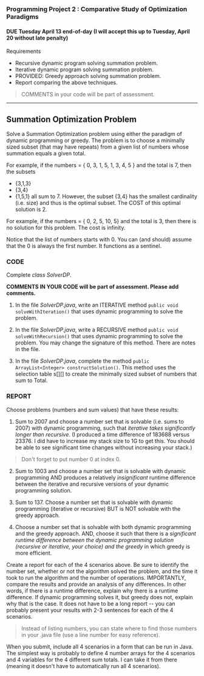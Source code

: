 ### Programming Project 2 : Comparative Study of Optimization Paradigms

#### DUE Tuesday April 13 end-of-day (I will accept this up to Tuesday, April 20 without late penalty)

Requirements
- Recursive dynamic program solving summation problem.
- Iterative dynamic program solving summation problem.
- PROVIDED: Greedy approach solving summation problem.
- Report comparing the above techniques.

> COMMENTS in your code will be part of assessment.

<hr>

## Summation Optimization Problem

Solve a Summation Optimization problem using either the paradigm of
dynamic programming or greedy. The problem is to choose a minimally sized subset (that may have repeats) from a given list of numbers whose summation equals a given total.

For example, if the numbers = { 0, 3, 1, 5, 1, 3, 4, 5 } and the total is 7,
then the subsets
- {3,1,3}
- {3,4}
- {1,5,1}
all sum to 7. However, the subset {3,4} has the smallest cardinality (i.e. size) and thus is the optimal subset. The COST of this optimal solution is 2.

For example, if the numbers = { 0, 2, 5, 10, 5} and the total is 3, then there is no solution for this problem. The cost is infinity.

Notice that the list of numbers starts with 0. You can (and should) assume that the 0 is always the first number. It functions as a sentinel.

### CODE

Complete _class SolverDP_. 

**COMMENTS IN YOUR CODE will be part of assessment. Please add comments.**

1. In the file _SolverDP.java_, write an ITERATIVE method `public void solveWithIteration()` that uses dynamic programming to solve the problem.

2. In the file _SolverDP.java_, write a RECURSIVE method `public void solveWithRecursion()` that uses dynamic programming to solve the problem. You may change the signature of this method. There are notes in the file.

3. In the file _SolverDP.java_, complete the method `public ArrayList<Integer> constructSolution()`. This method uses the selection table s[][] to create the minimally sized subset of numbers that sum to Total.

### REPORT

Choose problems (numbers and sum values) that have these results:

1. Sum to 2007 and choose a number set that is solvable (i.e. sums to 2007) with dynamic programming, such that *iterative takes significantly longer than recursive*. (I produced a time difference of 183688 versus 23376. I did have to increase my stack size to 1G to get this. You should be able to see significant time changes without increasing your stack.)

> Don't forget to put number 0 at index 0.

2. Sum to 1003 and choose a number set that is solvable with dynamic programming AND produces a relatively _insignificant_ runtime difference between the iterative and recursive versions of your dynamic programming solution.

3. Sum to 137. Choose a number set that is solvable with dynamic programming (iterative or recursive) BUT is NOT solvable with the greedy approach.

4. Choose a number set that is solvable with both dynamic programming and the greedy approach. AND, choose it such that there is a *significant runtime difference between the dynamic programming solution (recursive or iterative, your choice) and the greedy* in which greedy is more efficient.

Create a report for each of the 4 scenarios above. Be sure to identify the number set, whether or not the algorithm solved the problem, and the time it took to run the algorithm and the number of operations. IMPORTANTLY, compare the results and provide an analysis of any differences. In other words, if there is a runtime difference, explain why there is a runtime difference. If dynamic programming solves it, but greedy does not, explain why that is the case. It does not have to be a long report -- you can probably present your results with 2-3 sentences for each of the 4 scenarios.

> Instead of listing numbers, you can state where to find those numbers in your .java file (use a line number for easy reference).

When you submit, include all 4 scenarios in a form that can be run in Java. The simplest way is probably to define 4 number arrays for the 4 scenarios and 4 variables for the 4 different sum totals. I can take it from there (meaning it doesn't have to automatically run all 4 scenarios).
